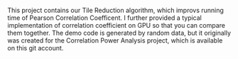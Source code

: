 This project contains our Tile Reduction algorithm, which improvs running time of Pearson Correlation Coefficent. I further provided a typical implementation
of correlation coefficient on GPU so that you can compare them together. The demo code is generated by random data, but it originally was created for the 
Correlation Power Analysis project, which is available on this git account. 
